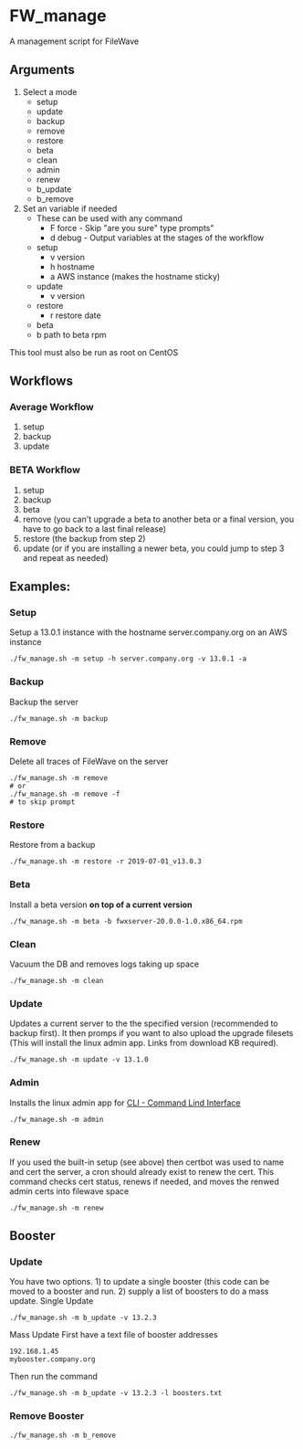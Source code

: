 # FW_manage
A management script for FileWave

## Arguments
1. Select a mode
   - setup
   - update
   - backup
   - remove
   - restore
   - beta
   - clean
   - admin
   - renew
   - b_update
   - b_remove
2. Set an variable if needed
   - These can be used with any command
     - F force - Skip "are you sure" type prompts"
     - d debug - Output variables at the stages of the workflow
   - setup
     - v version
     - h hostname
     - a AWS instance (makes the hostname sticky)
   - update
     - v version
   - restore
     - r restore date
   - beta
    - b path to beta rpm

This tool must also be run as root on CentOS

## Workflows
### Average Workflow
1. setup
2. backup
3. update

### BETA Workflow
1. setup
2. backup
3. beta
4. remove (you can't upgrade a beta to another beta or a final version, you have to go back to a last final release)
5. restore (the backup from step 2)
6. update (or if you are installing a newer beta, you could jump to step 3 and repeat as needed)

## Examples:
### Setup
Setup a 13.0.1 instance with the hostname server.company.org on an AWS instance
```
./fw_manage.sh -m setup -h server.company.org -v 13.0.1 -a
```

### Backup
Backup the server
```
./fw_manage.sh -m backup
```

### Remove
Delete all traces of FileWave on the server
```
./fw_manage.sh -m remove
# or
./fw_manage.sh -m remove -f
# to skip prompt
```

### Restore
Restore from a backup
```
./fw_manage.sh -m restore -r 2019-07-01_v13.0.3
```

### Beta
Install a beta version **on top of a current version**
```
./fw_manage.sh -m beta -b fwxserver-20.0.0-1.0.x86_64.rpm
 ```
 
### Clean
Vacuum the DB and removes logs taking up space
```
./fw_manage.sh -m clean
```
### Update
Updates a current server to the the specified version (recommended to backup first).
It then promps if you want to also upload the upgrade filesets (This will install the linux admin app. Links from download KB required).
```
./fw_manage.sh -m update -v 13.1.0
```
### Admin
Installs the linux admin app for  [CLI - Command Lind Interface](https://kb.filewave.com/pages/viewpage.action?pageId=920328)
```
./fw_manage.sh -m admin
```
### Renew
If you used the built-in setup (see above) then certbot was used to name and cert the server, a cron should already exist to renew the cert.
This command checks cert status, renews if needed, and moves the renwed admin certs into filewave space
```
./fw_manage.sh -m renew
```

## Booster

### Update
You have two options. 1) to update a single booster (this code can be moved to a booster and run. 2) supply a list of boosters to do a mass update.
Single Update
```
./fw_manage.sh -m b_update -v 13.2.3
```
Mass Update
First have a text file of booster addresses
```
192.168.1.45
mybooster.company.org
```
Then run the command
```
./fw_manage.sh -m b_update -v 13.2.3 -l boosters.txt
```

### Remove Booster

```
./fw_manage.sh -m b_remove
```
